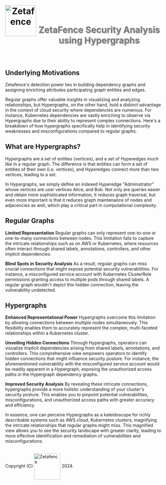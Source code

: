 <h1 align="center">
    <img align="left" width="100" height="100" src="https://zetafence.com/images/logo.png" alt="Zetafence"/>
    <br />
    <p style="color: #808080; text-shadow: 1px 1px 2px rgba(0, 0, 0, 0.5);">
    ZetaFence Security Analysis using Hypergraphs
    </p>
</h1>

<br/>

## Underlying Motivations

Zetafence's detection power lies in building dependency graphs and assigning enriching attributes participating graph entities and edges.

Regular graphs offer valuable insights in visualizing and analyzing relationships, but Hypergraphs, on the other hand, hold a distinct advantage in the context of cloud security where dependencies are numerous. For instance, Kubernetes dependencies are vastly enriching to observe via Hypergraphs due to their ability to represent complex connections. Here's a breakdown of how hypergraphs specifically help in identifying security weaknesses and misconfigurations compared to regular graphs.

## What are Hypergraphs?

Hypergraphs are a set of entities (vertices), and a set of Hyperedges much like in a regular graph. The difference is that entities can form a set of entities of their own (i.e. vertices), and Hyperedges connect more than two vertices, leading to a set.

In Hypergraphs, we simply define an indexed Hyperedge "Administrator" whose vertices are user vertices Alice, and Bob. Not only are queries easier and obtain more sophisticated information, it reduces graph traversal, but even more important is that it reduces graph maintenance of nodes and adjacencies as well, which play a critical part in computational complexity.

## Regular Graphs

**Limited Representation** Regular graphs can only represent one-to-one or one-to-many connections between nodes. This limitation fails to capture the intricate relationships such as on AWS or Kubernetes, where resources often interact through shared labels, annotations, controllers, and other implicit dependencies.

**Blind Spots in Security Analysis** As a result, regular graphs can miss crucial connections that might expose potential security vulnerabilities. For instance, a misconfigured service account with Kubernetes ClusterRole permissions granting access to multiple pods through shared labels. A regular graph wouldn't depict this hidden connection, leaving the vulnerability undetected.

## Hypergraphs

**Enhanced Representational Power** Hypergraphs overcome this limitation by allowing connections between multiple nodes simultaneously. This flexibility enables them to accurately represent the complex, multi-faceted relationships within a Kubernetes cluster.

**Unveiling Hidden Connections** Through Hypergraphs, operators can visualize implicit dependencies arising from shared labels, annotations, and controllers. This comprehensive view empowers operators to identify hidden connections that might influence security posture. For instance, the aforementioned vulnerability with the misconfigured service account would be readily apparent in a Hypergraph, exposing the unauthorized access paths in the Hypergraph dependency graphs.

**Improved Security Analysis** By revealing these intricate connections, hypergraphs provide a more holistic understanding of your cluster's security posture. This enables you to pinpoint potential vulnerabilities, misconfigurations, and unauthorized access paths with greater accuracy and efficiency.

In essence, one can perceive Hypergraphs as a kaleidoscope for richly describable systems such as AWS cloud, Kubernetes clusters, magnifying the intricate relationships that regular graphs might miss. This magnified view allows you to see the security landscape with greater clarity, leading to more effective identification and remediation of vulnerabilities and misconfigurations.

<br/>Copyright (C)
    <a href="https://zetafence.com">
    <img align="center" width="85" src="https://img.shields.io/badge/Zetafence-8A2BE2" alt="Zetafence"/></a>
2024.

